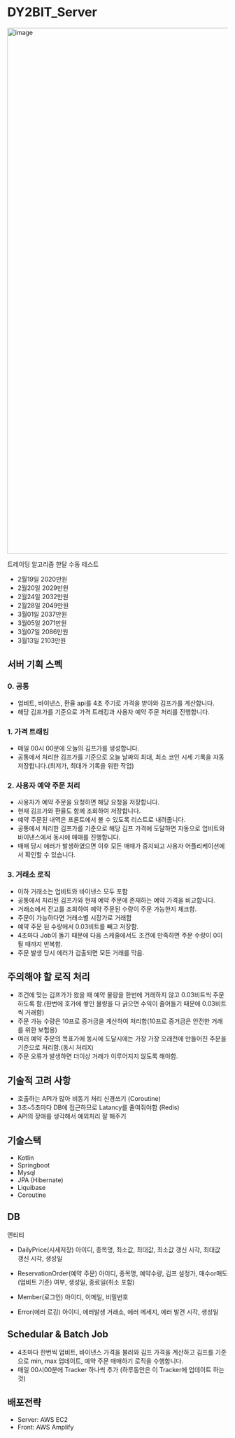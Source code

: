 # DY2BIT_Server
<img width="1200" alt="image" src="https://user-images.githubusercontent.com/39155520/161865502-135df50a-6918-4fe2-aefd-0244a5e7211a.png">

트레이딩 알고리즘 한달 수동 테스트
- 2월19일 2020만원
- 2월20일 2029만원
- 2월24일 2032만원
- 2월28일 2049만원
- 3월01일 2037만원
- 3월05일 2071만원
- 3월07일 2086만원
- 3월13일 2103만원

## 서버 기획 스펙
### 0. 공통
- 업비트, 바이낸스, 환율 api를 4초 주기로 가격을 받아와 김프가를 계산합니다.
- 해당 김프가를 기준으로 가격 트래킹과 사용자 예약 주문 처리를 진행합니다.
### 1. 가격 트래킹
- 매일 00시 00분에 오늘의 김프가를 생성합니다.
- 공통에서 처리한 김프가를 기준으로 오늘 날짜의 최대, 최소 코인 시세 기록을 자동 저장합니다.(최저가, 최대가 기록을 위한 작업)
### 2. 사용자 예약 주문 처리
- 사용자가 예약 주문을 요청하면 해당 요청을 저장합니다.
- 현재 김프가와 환율도 함께 조회하여 저장합니다.
- 예약 주문된 내역은 프론트에서 볼 수 있도록 리스트로 내려줍니다.
- 공통에서 처리한 김프가를 기준으로 해당 김프 가격에 도달하면 자동으로 업비트와 바이낸스에서 동시에 매매를 진행합니다.
- 매매 당시 에러가 발생하였으면 이후 모든 매매가 중지되고 사용자 어플리케이션에서 확인할 수 있습니다.
### 3. 거래소 로직
- 이하 거래소는 업비트와 바이낸스 모두 포함
- 공통에서 처리된 김프가와 현재 예약 주문에 존재하는 예약 가격을 비교합니다.
- 거래소에서 잔고를 조회하여 예약 주문된 수량이 주문 가능한지 체크함.
- 주문이 가능하다면 거래소별 시장가로 거래함
- 예약 주문 된 수량에서 0.03비트를 빼고 저장함.
- 4초마다 Job이 돌기 때문에 다음 스케줄에서도 조건에 만족하면 주문 수량이 0이 될 때까지 반복함.
- 주문 발생 당시 에러가 검출되면 모든 거래를 막음.

## 주의해야 할 로직 처리
- 조건에 맞는 김프가가 왔을 때 예약 물량을 한번에 거래하지 않고 0.03비트씩 주문 하도록 함.(한번에 호가에 쌓인 물량을 다 긁으면 수익이 줄어들기 때문에 0.03비트씩 거래함)
- 주문 가능 수량은 10프로 증거금을 계산하여 처리함(10프로 증거금은 안전한 거래를 위한 보험용)
- 여러 예약 주문의 목표가에 동시에 도달시에는 가장 가장 오래전에 만들어진 주문을 기준으로 처리함.(동시 처리X)
- 주문 오류가 발생하면 더이상 거래가 이루어지지 않도록 해야함.

## 기술적 고려 사항
- 호출하는 API가 많아 비동기 처리 신경쓰기 (Coroutine)
- 3초~5초마다 DB에 접근하므로 Latancy를 줄여줘야함 (Redis)
- API의 장애를 생각해서 예외처리 잘 해주기

## 기술스택
- Kotlin
- Springboot
- Mysql
- JPA (Hibernate)
- Liquibase
- Coroutine

## DB
엔티티
- DailyPrice(시세저장)
  아이디, 종목명, 최소값, 최대값, 최소값 갱신 시각, 최대값 갱신 시각, 생성일

- ReservationOrder(예약 주문)
  아이디, 종목명, 예약수량, 김프 설정가, 매수or매도(업비트 기준) 여부, 생성일, 종료일(취소 포함)

- Member(로그인)
  아이디, 이메일, 비밀번호

- Error(에러 로깅)
  아이디, 에러발생 거래소, 에러 메세지, 에러 발견 시각, 생성일

## Schedular & Batch Job
- 4초마다 한번씩 업비트, 바이낸스 가격을 불러와 김프 가격을 계산하고 김프를 기준으로 min, max 업데이트, 예약 주문 매매하기 로직을 수행합니다.
- 매일 00시00분에 Tracker 하나씩 추가 (하루동안은 이 Tracker에 업데이트 하는 것)

## 배포전략
- Server: AWS EC2
- Front: AWS Amplify

